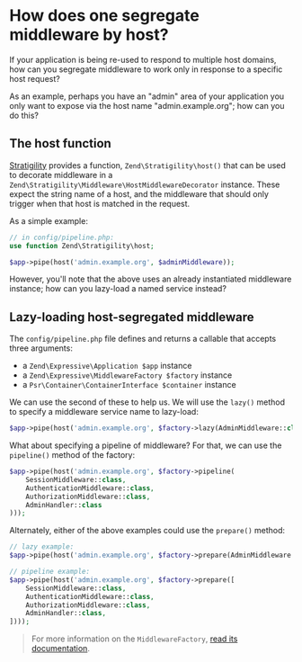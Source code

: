 # How does one segregate middleware by host?

If your application is being re-used to respond to multiple host domains, how
can you segregate middleware to work only in response to a specific host request?

As an example, perhaps you have an "admin" area of your application you only
want to expose via the host name "admin.example.org"; how can you do this?

## The host function

[Stratigility](https://docs.zendframework.com/zend-stratigility/) provides a
function, `Zend\Stratigility\host()` that can be used to decorate middleware in
a `Zend\Stratigility\Middleware\HostMiddlewareDecorator` instance. These expect
the string name of a host, and the middleware that should only trigger when that
host is matched in the request.

As a simple example:

```php
// in config/pipeline.php:
use function Zend\Stratigility\host;

$app->pipe(host('admin.example.org', $adminMiddleware));
```

However, you'll note that the above uses an already instantiated middleware
instance; how can you lazy-load a named service instead?

## Lazy-loading host-segregated middleware

The `config/pipeline.php` file defines and returns a callable that accepts three
arguments:

- a `Zend\Expressive\Application $app` instance
- a `Zend\Expressive\MiddlewareFactory $factory` instance
- a `Psr\Container\ContainerInterface $container` instance

We can use the second of these to help us. We will use the `lazy()` method to
specify a middleware service name to lazy-load:

```php
$app->pipe(host('admin.example.org', $factory->lazy(AdminMiddleware::class)));
```

What about specifying a pipeline of middleware? For that, we can use the
`pipeline()` method of the factory:

```php
$app->pipe(host('admin.example.org', $factory->pipeline(
    SessionMiddleware::class,
    AuthenticationMiddleware::class,
    AuthorizationMiddleware::class,
    AdminHandler::class
)));
```

Alternately, either of the above examples could use the `prepare()` method:

```php
// lazy example:
$app->pipe(host('admin.example.org', $factory->prepare(AdminMiddleware::class)));

// pipeline example:
$app->pipe(host('admin.example.org', $factory->prepare([
    SessionMiddleware::class,
    AuthenticationMiddleware::class,
    AuthorizationMiddleware::class,
    AdminHandler::class,
])));
```

> For more information on the `MiddlewareFactory`, [read its documentation](../features/container/middleware-factory.md).
